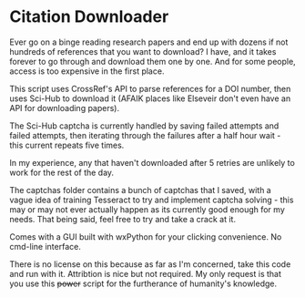 # Citation Downloader

Ever go on a binge reading research papers and end up with dozens if not hundreds of references that you want to download?
I have, and it takes forever to go through and download them one by one. And for some people, access is too expensive in the first place. 

This script uses CrossRef's API to parse references for a DOI number, then uses Sci-Hub to download it (AFAIK places like Elseveir don't even have an API for downloading papers).

The Sci-Hub captcha is currently handled by saving failed attempts and failed attempts, then iterating through the failures after a half hour wait - this current repeats five times. 

In my experience, any that haven't downloaded after 5 retries are unlikely to work for the rest of the day. 

The captchas folder contains a bunch of captchas that I saved, with a vague idea of training Tesseract to try and implement captcha solving - this may or may not ever actually happen as its currently good enough for my needs. That being said, feel free to try and take a crack at it. 

Comes with a GUI built with wxPython for your clicking convenience. No cmd-line interface.

There is no license on this because as far as I'm concerned, take this code and run with it. Attribtion is nice but not required. My only request is that you use this ~~power~~ script for the furtherance of humanity's knowledge. 